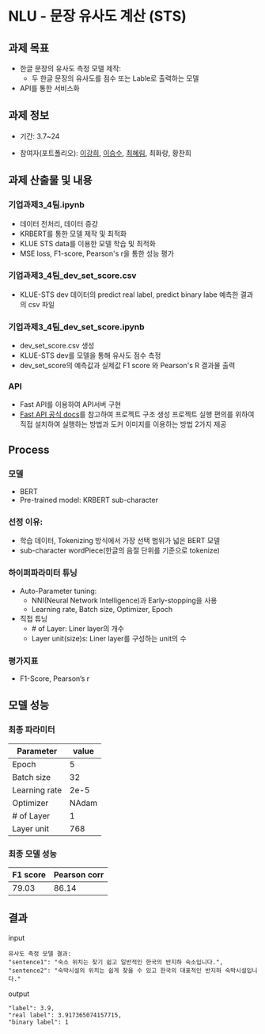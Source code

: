 # NLU - 문장 유사도 계산 (STS)

## 과제 목표
* 한글 문장의 유사도 측정 모델 제작: 
  * 두 한글 문장의 유사도를 점수 또는 Lable로 출력하는 모델
* API를 통한 서비스화

## 과제 정보
* 기간: 3.7~24

* 참여자(포트폴리오): [이강희](https://kanghee.notion.site/Lee-Kang-Hee-Kay-a04dfb8d8eb24fd3b1ed215219154a3b), [이승수](https://github.com/sdding), [최혜림](https://github.com/hyelimchoi1223), 최화랑, 황찬희

## 과제 산출물 및 내용
### 기업과제3_4팀.ipynb
* 데이터 전처리, 데이터 증강
* KRBERT를 통한 모델 제작 및 최적화
* KLUE STS data를 이용한 모델 학습 및 최적화
* MSE loss, F1-score, Pearson's r을 통한 성능 평가

### 기업과제3_4팀_dev_set_score.csv
* KLUE-STS dev 데이터의 predict real label, predict binary labe 예측한 결과의 csv 파일

### 기업과제3_4팀_dev_set_score.ipynb
* dev_set_score.csv 생성
* KLUE-STS dev를 모델을 통해 유사도 점수 측정
* dev_set_score의 예측값과 실제값 F1 score 와 Pearson's R 결과물 출력

### API
* Fast API를 이용하여 API서버 구현
* [Fast API 공식 docs](https://fastapi.tiangolo.com/tutorial/bigger-applications/)를 참고하여 프로젝트 구조 생성
프로젝트 실행 편의를 위하여 직접 설치하여 실행하는 방법과 도커 이미지를 이용하는 방법 2가지 제공


## Process
### 모델
*  BERT
*  Pre-trained model: KRBERT sub-character

### 선정 이유:
* 학습 데이터, Tokenizing 방식에서 가장 선택 범위가 넓은 BERT 모델
* sub-character wordPiece(한글의 음절 단위를 기준으로 tokenize)

### 하이퍼파라미터 튜닝
* Auto-Parameter tuning:
  * NNI(Neural Network Intelligence)과 Early-stopping을 사용
  * Learning rate, Batch size, Optimizer, Epoch
* 직접 튜닝
  * \# of Layer: Liner layer의 개수
  * Layer unit(size)s: Liner layer를 구성하는 unit의 수

### 평가지표
*  F1-Score, Pearson’s r

## 모델 성능
### 최종 파라미터
| Parameter | value |
|---|---|
| Epoch | 5 |
| Batch size | 32 |
| Learning rate | 2e-5 |
| Optimizer | NAdam |
| # of Layer | 1 |
| Layer unit | 768 |


### 최종 모델 성능
| F1 score | Pearson corr |
|---|---|
| 79.03    | 86.14        |


## 결과 
input
``` 
유사도 측정 모델 결과: 
"sentence1": "숙소 위치는 찾기 쉽고 일반적인 한국의 반지하 숙소입니다.",  
"sentence2": "숙박시설의 위치는 쉽게 찾을 수 있고 한국의 대표적인 반지하 숙박시설입니다."
```  

output
```
"label": 3.9,  
"real label": 3.917365074157715,  
"binary label": 1
```
